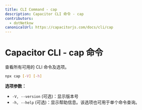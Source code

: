 ```yaml
---
title: CLI Command - cap
description: Capacitor CLI 命令 - cap
contributors:
  - dotNetkow
canonicalUrl: https://capacitorjs.com/docs/cli/cap
---
```


# Capacitor CLI - cap 命令

查看所有可用的 CLI 命令及选项。

```bash
npx cap [-V] [-h]
```

<strong>选项参数：</strong>

- `-V, --version` (可选)：显示版本号
- `-h, --help` (可选)：显示帮助信息。该选项也可用于单个命令查询。